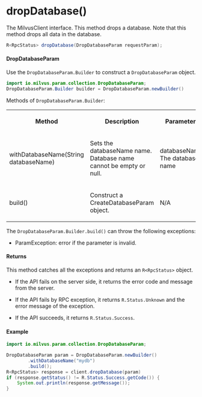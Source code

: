 # dropDatabase()

The MilvusClient interface. This method drops a database. Note that this method drops all data in the database.

```java
R<RpcStatus> dropDatabase(DropDatabaseParam requestParam);
```

#### DropDatabaseParam

Use the `DropDatabaseParam.Builder` to construct a `DropDatabaseParam` object.

```java
import io.milvus.param.collection.DropDatabaseParam;
DropDatabaseParam.Builder builder = DropDatabaseParam.newBuilder()
```

Methods of `DropDatabaseParam.Builder`:

<table>
    <tr>
        <th><p>Method</p></th>
        <th><p>Description</p></th>
        <th><p>Parameters</p></th>
    </tr>
    <tr>
        <td><p>withDatabaseName(String databaseName)</p></td>
        <td><p>Sets the databaseName name. Database name cannot be empty or null.</p></td>
        <td><p>databaseName: The database name</p></td>
    </tr>
    <tr>
        <td><p>build()</p></td>
        <td><p>Construct a CreateDatabaseParam object.</p></td>
        <td><p>N/A</p></td>
    </tr>
</table>

The `DropDatabaseParam.Builder.build()` can throw the following exceptions:

- ParamException: error if the parameter is invalid.

#### Returns

This method catches all the exceptions and returns an `R<RpcStatus>` object.

- If the API fails on the server side, it returns the error code and message from the server.

- If the API fails by RPC exception, it returns `R.Status.Unknown` and the error message of the exception.

- If the API succeeds, it returns `R.Status.Success`.

#### Example

```java
import io.milvus.param.collection.DropDatabaseParam;

DropDatabaseParam param = DropDatabaseParam.newBuilder()
        .withDatabaseName("mydb")
        .build();
R<RpcStatus> response = client.dropDatabase(param)
if (response.getStatus() != R.Status.Success.getCode()) {
    System.out.println(response.getMessage());
}
```
